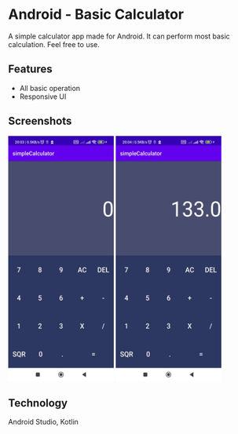 
# Android - Basic Calculator

A simple calculator app made for Android. It can perform most basic calculation. Feel free to use.




## Features

- All basic operation
- Responsive UI


## Screenshots

<img src="https://raw.githubusercontent.com/IvanM63/Android-BasicCalculator/main/Screenshot/BasicCalculator1.jpg" alt="Splash Screen" width="215" height="500" /> <img 
src="https://raw.githubusercontent.com/IvanM63/Android-BasicCalculator/main/Screenshot/BasicCalculator2.jpg" alt="Splash Screen" width="215" height="500" />

## Technology

Android Studio, Kotlin


